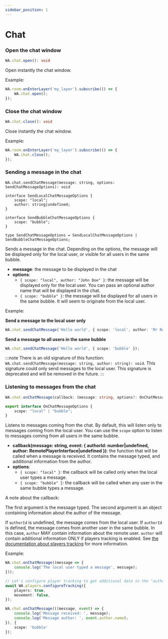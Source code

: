 ```yaml
---
sidebar_position: 1
---
```


# Chat

### Open the chat window

```ts
WA.chat.open(): void
```

Open instantly the chat window.

Example:

```ts
WA.room.onEnterLayer('my_layer').subscribe(() => {
    WA.chat.open();
});
```

### Close the chat window

```ts
WA.chat.close(): void
```

Close instantly the chat window.

Example:

```ts
WA.room.onEnterLayer('my_layer').subscribe(() => {
    WA.chat.close();
});
```

### Sending a message in the chat

```
WA.chat.sendChatMessage(message: string, options: SendChatMessageOptions): void

interface SendLocalChatMessageOptions {
    scope: "local";
    author: string|undefined;
}

interface SendBubbleChatMessageOptions {
    scope: "bubble";
}

type SendChatMessageOptions = SendLocalChatMessageOptions | SendBubbleChatMessageOptions; 
```

Sends a message in the chat. Depending on the options, the message will be displayed only for the local user,
or visible for all users in the same bubble.

*   **message**: the message to be displayed in the chat
*   **options**: 
    * `{ scope: "local", author: "John Doe" }`: the message will be displayed only for the local user. You can pass an
    optional author name that will be displayed in the chat.
    * `{ scope: "bubble" }`: the message will be displayed for all users in the same bubble. It will seem to originate
    from the local user.

Example:

**Send a message to the local user only**
```ts
WA.chat.sendChatMessage('Hello world', { scope: 'local', author: 'Mr Robot' });
```

**Send a message to all users in the same bubble**
```ts
WA.chat.sendChatMessage('Hello world', { scope: 'bubble' });
```

:::note
There is an old signature of this function: `WA.chat.sendChatMessage(message: string, author: string): void`.
This signature could only send messages to the local user. This signature is deprecated and will be removed in the future.
:::

### Listening to messages from the chat

```ts
WA.chat.onChatMessage(callback: (message: string, options?: OnChatMessageOptions) => void): void

export interface OnChatMessageOptions {
    scope: "local" | "bubble";
}
```

Listens to messages coming from the chat. By default, this will listen only to messages coming from the local user.
You can use the `scope` option to listen to messages coming from all users in the same bubble.

*   **callback(message: string, event: { authorId: number|undefined, author: RemotePlayerInterface|undefined })**: the function that will be called when a message is received. It contains the message typed, and additional information from the author.
*   **options**: 
    * `{ scope: "local" }`: the callback will be called only when the local user types a message.
    * `{ scope: "bubble" }`: the callback will be called when any user in the same bubble types a message.

A note about the callback:

The first argument is the message typed. The second argument is an object containing information about the author of the message.

If `authorId` is undefined, the message comes from the local user. If `authorId` is defined, the message comes from another user in the same bubble. In this case, `author` MAY contain information about the remote user.
`author` will contain additional information ONLY if players tracking is enabled. See [the documentation about players tracking](./api-players.md) for more information.

Example:

```ts
WA.chat.onChatMessage((message => {
    console.log('The local user typed a message', message);
}));
```

```ts
// Let's configure player tracking to get additional data in the "author" field
await WA.players.configureTracking({
    players: true,
    movement: false,
});

WA.chat.onChatMessage(((message, event) => {
    console.log('Message received: ', message);
    console.log('Message author: ', event.author.name);
}), {
    scope: 'bubble'
});
```
